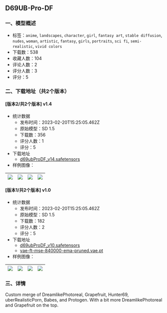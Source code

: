 ## D69UB-Pro-DF
### 一、模型概述

- 标签：`anime`, `landscapes`, `character`, `girl`, `fantasy art`, `stable diffusion`, `nudes`, `woman`, `artistic`, `fantasy`, `girls`, `portraits`, `sci fi`, `semi-realistic`, `vivid colors`
- 下载数：538
- 收藏人数：104
- 评论人数：2
- 评分人数：3
- 评分：5

### 二、下载地址（共2个版本）

#### [版本2/共2个版本] v1.4

- 统计数据
  - 发布时间：2023-02-20T15:25:05.462Z
  - 原始模型：SD 1.5
  - 下载数：356
  - 评分人数：1
  - 评分：5
- 下载地址
  - [d69ubProDF_v14.safetensors](https://civitai.com/api/download/models/13137)
- 样例图像：

| <img src="https://image.civitai.com/xG1nkqKTMzGDvpLrqFT7WA/91a2461d-e0ab-4c62-ecb5-68f34e18e200/width=450/126952.jpeg" /> | <img src="https://image.civitai.com/xG1nkqKTMzGDvpLrqFT7WA/6cc2d57f-361c-4cf5-ce26-7c147f59ab00/width=450/126951.jpeg" /> | <img src="https://image.civitai.com/xG1nkqKTMzGDvpLrqFT7WA/7ebe6273-40f6-4369-0ef6-d44d0cd8e700/width=450/126950.jpeg" /> | <img src="https://image.civitai.com/xG1nkqKTMzGDvpLrqFT7WA/1701b6ea-634c-4fe8-2848-7f632fc34b00/width=450/126949.jpeg" /> |
| ---- | ---- | ---- | ---- |

#### [版本1/共2个版本] v1.0

- 统计数据
  - 发布时间：2023-02-20T15:25:05.462Z
  - 原始模型：SD 1.5
  - 下载数：182
  - 评分人数：2
  - 评分：5
- 下载地址
  - [d69ubProDF_v10.safetensors](https://civitai.com/api/download/models/9129)
  - [vae-ft-mse-840000-ema-pruned.vae.pt](https://civitai.com/api/download/models/9129?type=VAE&format=Other)
- 样例图像：

| <img src="https://image.civitai.com/xG1nkqKTMzGDvpLrqFT7WA/d41f24c2-6233-4c8e-9d8b-96bf7805d100/width=450/90145.jpeg" /> | <img src="https://image.civitai.com/xG1nkqKTMzGDvpLrqFT7WA/86c21ff3-a067-4f44-4108-35138ee80c00/width=450/87509.jpeg" /> | <img src="https://image.civitai.com/xG1nkqKTMzGDvpLrqFT7WA/969d44b7-1852-462a-3714-7a74c4c1f500/width=450/87501.jpeg" /> | <img src="https://image.civitai.com/xG1nkqKTMzGDvpLrqFT7WA/1abd2320-a022-43cf-b7b0-0d018b694100/width=450/87550.jpeg" /> |
| ---- | ---- | ---- | ---- |


### 三、详情
<p>Custom merge of DreamlikePhotoreal, Grapefruit, Hunter69, uberRealisticPorn, Babes, and Protogen. With a bit more DreamlikePhotoreal and Grapefruit on the top.</p>